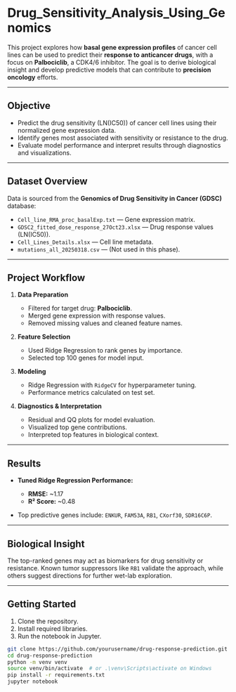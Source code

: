 # Drug_Sensitivity_Analysis_Using_Genomics

This project explores how **basal gene expression profiles** of cancer cell lines can be used to predict their **response to anticancer drugs**, with a focus on **Palbociclib**, a CDK4/6 inhibitor. The goal is to derive biological insight and develop predictive models that can contribute to **precision oncology** efforts.

---

## Objective

- Predict the drug sensitivity (LN(IC50)) of cancer cell lines using their normalized gene expression data.
- Identify genes most associated with sensitivity or resistance to the drug.
- Evaluate model performance and interpret results through diagnostics and visualizations.

---

## Dataset Overview

Data is sourced from the **Genomics of Drug Sensitivity in Cancer (GDSC)** database:

- `Cell_line_RMA_proc_basalExp.txt` — Gene expression matrix.
- `GDSC2_fitted_dose_response_27Oct23.xlsx` — Drug response values (LN(IC50)).
- `Cell_Lines_Details.xlsx` — Cell line metadata.
- `mutations_all_20250318.csv` — (Not used in this phase).

---

## Project Workflow

1. **Data Preparation**
   - Filtered for target drug: **Palbociclib**.
   - Merged gene expression with response values.
   - Removed missing values and cleaned feature names.

2. **Feature Selection**
   - Used Ridge Regression to rank genes by importance.
   - Selected top 100 genes for model input.

3. **Modeling**
   - Ridge Regression with `RidgeCV` for hyperparameter tuning.
   - Performance metrics calculated on test set.

4. **Diagnostics & Interpretation**
   - Residual and QQ plots for model evaluation.
   - Visualized top gene contributions.
   - Interpreted top features in biological context.

---

## Results

- **Tuned Ridge Regression Performance:**
  - **RMSE:** ~1.17
  - **R² Score:** ~0.48

- Top predictive genes include: `ENKUR`, `FAM53A`, `RB1`, `CXorf30`, `SDR16C6P`.

---

## Biological Insight

The top-ranked genes may act as biomarkers for drug sensitivity or resistance. Known tumor suppressors like `RB1` validate the approach, while others suggest directions for further wet-lab exploration.

---

## Getting Started

1. Clone the repository.
2. Install required libraries.
3. Run the notebook in Jupyter.

```bash
git clone https://github.com/yourusername/drug-response-prediction.git
cd drug-response-prediction
python -m venv venv
source venv/bin/activate  # or .\venv\Scripts\activate on Windows
pip install -r requirements.txt
jupyter notebook
```
